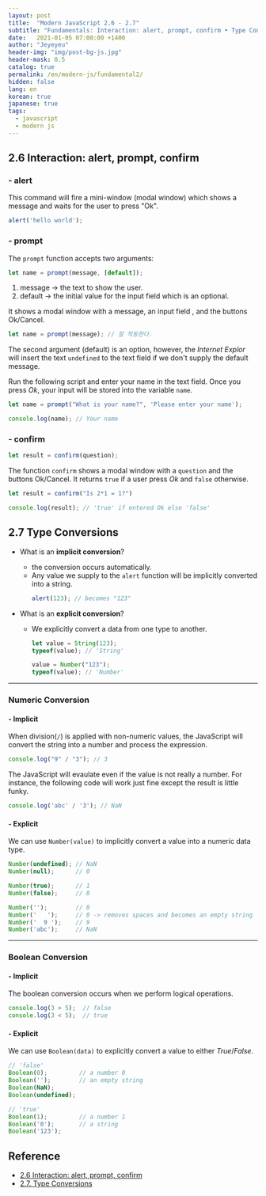 ```yaml
---
layout: post
title:  "Modern JavaScript 2.6 - 2.7"
subtitle: "Fundamentals: Interaction: alert, prompt, confirm • Type Conversions"
date:   2021-01-05 07:00:00 +1400
author: "Jeyeyeu"
header-img: "img/post-bg-js.jpg"
header-mask: 0.5
catalog: true
permalink: /en/modern-js/fundamental2/
hidden: false
lang: en
korean: true
japanese: true
tags:
  - javascript
  - modern js
---
```


## 2.6 Interaction: alert, prompt, confirm

### - alert

This command will fire a mini-window (modal window) which shows a message and waits for the user to press "Ok".
```js
alert('hello world');
```

### - prompt

The `prompt` function accepts two arguments:
```js
let name = prompt(message, [default]);
```
1. message → the text to show the user.
2. default → the initial value for the input field which is an optional.

It shows a modal window with a message, an input field , and the buttons Ok/Cancel.

```js
let name = prompt(message); // 잘 작동한다.
```

The second argument (default) is an option, however, the *Internet Explor* will insert the text `undefined`
 to the text field if we don't supply the default message.

Run the following script and enter your name in the text field.
Once you press *Ok*, your input will be stored into the variable `name`.

```js
let name = prompt("What is your name?", 'Please enter your name');

console.log(name); // Your name
```

### - confirm

```js
let result = confirm(question);
```

The function `confirm` shows a modal window with a `question` and the buttons Ok/Cancel.
It returns `true` if a user press *Ok* and `false` otherwise.

```js
let result = confirm("Is 2*1 = 1?")

console.log(result); // 'true' if entered Ok else 'false'
```

## 2.7 Type Conversions

- What is an **implicit conversion**?
  + the conversion occurs automatically.
  + Any value we supply to the `alert` function will be implicitly converted into a string.
    ```js
    alert(123); // becomes "123"
    ```

- What is an **explicit conversion**?
  + We explicitly convert a data from one type to another.
    ```js
    let value = String(123);
    typeof(value); // 'String'

    value = Number("123");
    typeof(value); // 'Number'
    ```

---

### Numeric Conversion

#### - Implicit

When division(`/`) is applied with non-numeric values, the JavaScript will convert the string into a number 
and process the expression.

```js
console.log("9" / "3"); // 3
```

The JavaScript will evaulate even if the value is not really a number. For instance, the following code will work just fine except the result is little funky.
```js
console.log('abc' / '3'); // NaN
```

#### - Explicit

We can use `Number(value)` to implicitly convert a value into a numeric data type.

```js
Number(undefined); // NaN
Number(null);      // 0

Number(true);      // 1
Number(false);     // 0

Number('');        // 0
Number('   ');     // 0 -> removes spaces and becomes an empty string
Number('  9 ');    // 9
Number('abc');     // NaN
```

---

### Boolean Conversion

#### - Implicit

The boolean conversion occurs when we perform logical operations.

```js
console.log(3 > 5);  // false
console.log(3 < 5);  // true
```

#### - Explicit

We can use `Boolean(data)` to explicitly convert a value to either *True*/*False*.

```js
// 'false'
Boolean(0);         // a number 0
Boolean('');        // an empty string
Boolean(NaN);
Boolean(undefined); 

// 'true'
Boolean(1);         // a number 1   
Boolean('0');       // a string
Boolean('123');
```

## Reference
- [2.6 Interaction: alert, prompt, confirm](https://javascript.info/alert-prompt-confirm)
- [2.7. Type Conversions](https://javascript.info/type-conversions)